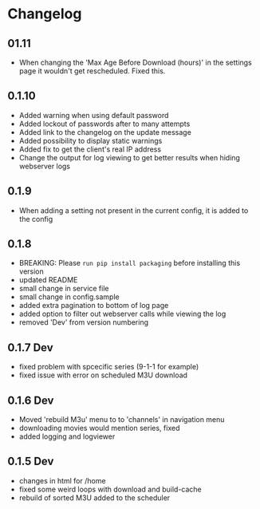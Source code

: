# Changelog

## 01.11
- When changing the 'Max Age Before Download (hours)' in the settings page it wouldn't get rescheduled. Fixed this.

## 0.1.10
- Added warning when using default password
- Added lockout of passwords after to many attempts
- Added link to the changelog on the update message
- Added possibility to display static warnings
- Added fix to get the client's real IP address
- Change the output for log viewing to get better results when hiding webserver logs

## 0.1.9
- When adding a setting not present in the current config, it is added to the config

## 0.1.8
- BREAKING: Please `run pip install packaging` before installing this version
- updated README
- small change in service file
- small change in config.sample
- added extra pagination to bottom of log page
- added option to filter out webserver calls while viewing the log
- removed 'Dev' from version numbering

## 0.1.7 Dev
- fixed problem with spcecific series (9-1-1 for example)
- fixed issue with error on scheduled M3U download

## 0.1.6 Dev
- Moved 'rebuild M3u' menu to to 'channels' in navigation menu
- downloading movies would mention series, fixed
- added logging and logviewer

## 0.1.5 Dev
- changes in html for /home
- fixed some weird loops with download and build-cache
- rebuild of sorted M3U added to the scheduler